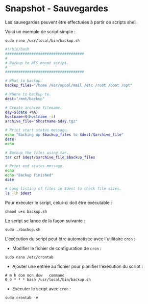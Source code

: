 # Snapshot - Sauvegardes

Les sauvegardes peuvent être effectuées à partir de scripts shell.

Voici un exemple de script simple :

```shell
sudo nano /usr/local/bin/backup.sh
```

```bash
#!/bin/bash
####################################
#
# Backup to NFS mount script.
#
####################################

# What to backup. 
backup_files="/home /var/spool/mail /etc /root /boot /opt"

# Where to backup to.
dest="/mnt/backup"

# Create archive filename.
day=$(date +%A)
hostname=$(hostname -s)
archive_file="$hostname-$day.tgz"

# Print start status message.
echo "Backing up $backup_files to $dest/$archive_file"
date
echo

# Backup the files using tar.
tar czf $dest/$archive_file $backup_files

# Print end status message.
echo
echo "Backup finished"
date

# Long listing of files in $dest to check file sizes.
ls -lh $dest
```

Pour exécuter le script, celui-ci doit être exécutable :

```shell
chmod u+x backup.sh
```

Le script se lance de la façon suivante :

```shell
sudo ./backup.sh
```

L'exécution du script peut être automatisée avec l'utilitaire `cron` :

* Modifier le fichier de configuration de `cron` :

```shell
sudo nano /etc/crontab
```

* Ajouter une entrée au fichier pour planifier l'exécution du script :

```shell
# m h dom mon dow   command
0 0 * * * bash /usr/local/bin/backup.sh
```

* Exécuter le script avec `cron` :

```shell
sudo crontab -e
```